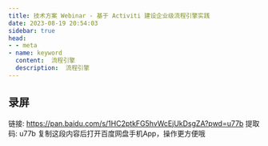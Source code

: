 ```yaml
---
title: 技术方案 Webinar - 基于 Activiti 建设企业级流程引擎实践
date: 2023-08-19 20:54:03
sidebar: true
head:
- - meta
- name: keyword
  content:  流程引擎
  description:  流程引擎
---
```


## 录屏

链接: https://pan.baidu.com/s/1HC2ptkFG5hvWcEjUkDsgZA?pwd=u77b 提取码: u77b 复制这段内容后打开百度网盘手机App，操作更方便哦
